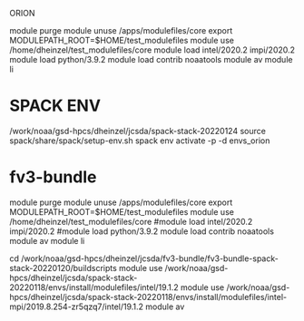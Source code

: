 ORION

module purge
module unuse /apps/modulefiles/core
export MODULEPATH_ROOT=$HOME/test_modulefiles
module use /home/dheinzel/test_modulefiles/core
module load intel/2020.2 impi/2020.2
module load python/3.9.2
module load contrib noaatools
module av
module li

# SPACK ENV

/work/noaa/gsd-hpcs/dheinzel/jcsda/spack-stack-20220124
source spack/share/spack/setup-env.sh
spack env activate -p -d envs_orion

# fv3-bundle

module purge
module unuse /apps/modulefiles/core
export MODULEPATH_ROOT=$HOME/test_modulefiles
module use /home/dheinzel/test_modulefiles/core
#module load intel/2020.2 impi/2020.2
#module load python/3.9.2
module load contrib noaatools
module av
module li


cd /work/noaa/gsd-hpcs/dheinzel/jcsda/fv3-bundle/fv3-bundle-spack-stack-20220120/buildscripts
module use /work/noaa/gsd-hpcs/dheinzel/jcsda/spack-stack-20220118/envs/install/modulefiles/intel/19.1.2
module use /work/noaa/gsd-hpcs/dheinzel/jcsda/spack-stack-20220118/envs/install/modulefiles/intel-mpi/2019.8.254-zr5qzq7/intel/19.1.2
module av
